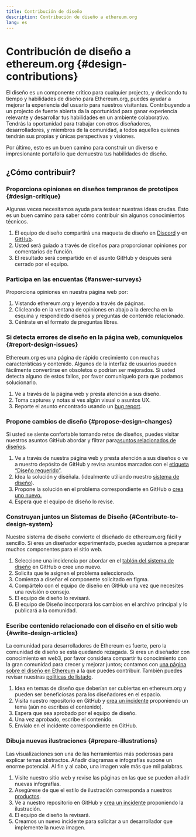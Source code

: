 ```yaml
---
title: Contribución de diseño
description: Contribución de diseño a ethereum.org
lang: es
---
```


# Contribución de diseño a ethereum.org {#design-contributions}

El diseño es un componente crítico para cualquier projecto, y dedicando tu tiempo y habilidades de diseño para Ethereum.org, puedes ayudar a mejorar la experiencia del usuario para nuestros visitantes. Contribuyendo a un projecto de fuente abierta da la oportunidad para ganar experiencia relevante y desarrollar tus habilidades en un ambiente colaborativo. Tendrás la oportunidad para trabajar con otros diseñadores, desarrolladores, y miembros de la comunidad, a todos aquellos quienes tendrán sus propias y únicas perspectivas y visiones.

Por último, esto es un buen camino para construir un diverso e impresionante portafolio que demuestra tus habilidades de diseño.

## ¿Cómo contribuir?

### <Emoji text=":one:" size={1} me="2" /> Proporciona opiniones en diseños tempranos de prototipos {#design-critique}

Algunas veces necesitamos ayuda para testear nuestras ideas crudas. Esto es un buen camino para saber cómo contribuir sin algunos conocimientos técnicos.

1. El equipo de diseño compartirá una maqueta de diseño en [Discord](https://discord.com/invite/CetY6Y4) y en [GitHub](https://github.com/ethereum/ethereum-org-website/labels/design%20required%20%F0%9F%8E%A8).
2. Usted será guiado a través de diseños para proporcionar opiniones por comentarios de función.
3. El resultado será compartido en el asunto GitHub y después será cerrado por el equipo.

### <Emoji text=":two:" size={1} me="2" /> Participa en las encuentas {#answer-surveys}

Proporciona opiniones en nuestra página web por:

1. Vistando ethereum.org y leyendo a través de páginas.
2. Clicleando en la ventana de opiniones en abajo a la derecha en la esquina y respondiedo diseños y preguntas de contenido relacionado.
3. Céntrate en el formato de preguntas libres.

### <Emoji text=":three:" size={1} me="2" /> Si detecta errores de diseño en la página web, comuníquelos {#report-design-issues}

Ethereum.org es una página de rápido crecimiento con muchas características y contenido. Algunos de la interfaz de usuarios pueden fácilmente convertirse en obsoletos o podrían ser mejorados. Si usted detecta alguno de estos fallos, por favor comuníquelo para que podamos solucionarlo.

1. Ve a través de la página web y presta atención a sus diseño.
2. Toma captures y notas si ves algún visual o asuntos UX.
3. Reporte el asunto encontrado usando un [bug report](https://github.com/ethereum/ethereum-org-website/issues/new/choose).

### <Emoji text=":four:" size={1} me="2" /> Propone cambios de diseño {#propose-design-changes}

Si usted se siente confortable tomando retos de diseños, puedes visitar nuestros asuntos GitHub abordar y filtrar para[asuntos relacionados de diseños](https://github.com/ethereum/ethereum-org-website/labels/design%20required%20%F0%9F%8E%A8).

1. Ve a través de nuestra página web y presta atención a sus diseños o ve a nuestro depósito de GitHub y revisa asuntos marcados con el [etiqueta “Diseño requerido”](https://github.com/ethereum/ethereum-org-website/labels/design%20required%20%F0%9F%8E%A8).
2. Idea la solución y diséñala. (idealmente utiliando nuestro [sistema de diseño](https://www.figma.com/community/file/1134414495420383395)).
3. Propone la solución en el problema correspondiente en GitHub o [crea uno nuevo.](https://github.com/ethereum/ethereum-org-website/issues/new?assignees=&labels=feature+%3Asparkles%3A&template=feature_request.yaml&title=Feature+request)
4. Espera que el equipo de diseño lo revise.

### <Emoji text=":five:" size={1} me="2" /> Construyan juntos un Sistemas de Diseño {#Contribute-to-design-system}

Nuestro sistema de diseño convierte el diseñado de ethereum.org fácil y sencillo. Si eres un diseñador experimentado, puedes ayudarnos a preparar muchos componentes para el sitio web.

1. Seleccione una incidencia por abordar en el [tablón del sistema de diseño](https://github.com/ethereum/ethereum-org-website/labels/design%20system) en GitHub o cree uno nuevo.
2. Solicita que te asignen el problema seleccionado.
3. Comienza a diseñar el componente solicitado en figma.
4. Compártelo con el equipo de diseño en GitHub una vez que necesites una revisión o consejo.
5. El equipo de diseño lo revisará.
6. El equipo de Diseño incorporará los cambios en el archivo principal y lo publicará a la comunidad.

### <Emoji text=":six:" size={1} me="2" /> Escribe contenido relacionado con el diseño en el sitio web {#write-design-articles}

La comunidad para desarrolladores de Ethereum es fuerte, pero la comunidad de diseño se está quedando rezagada. Si eres un diseñador con conocimiento en web3, por favor considera compartir tu conocimiento con la gran comunidad para crecer y mejorar juntos; contamos con [una página sobre el diseño en Ethereum](/developers/docs/design-and-ux/) a la que puedes contribuir. También puedes revisar nuestras [políticas de listado](/contributing/design/adding-design-resources).

1. Idea en temas de diseño que deberían ser cubiertas en ethereum.org y pueden ser beneficiosas para los diseñadores en el espacio.
2. Visita nuestro repositorio en GitHub y [crea un incidente](https://github.com/ethereum/ethereum-org-website/issues/new) proponiendo un tema (aún no escribas el contenido).
3. Espera que sea aprobado por el equipo de diseño.
4. Una vez aprobado, escribe el contenido.
5. Envíalo en el incidente correspondiente en GitHub.

### <Emoji text=":seven:" size={1} me="2" /> Dibuja nuevas ilustraciones {#prepare-illustrations}

Las visualizaciones son una de las herramientas más poderosas para explicar temas abstractos. Añadir diagramas e infografías supone un enorme potencial. Al fin y al cabo, una imagen vale más que mil palabras.

1. Visite nuestro sitio web y revise las páginas en las que se pueden añadir nuevas infografías.
2. Asegúrese de que el estilo de ilustración corresponda a nuestros [productos](/assets/).
3. Ve a nuestro repositorio en GitHub y [crea un incidente](https://github.com/ethereum/ethereum-org-website/issues/new) proponiendo la ilustración.
4. El equipo de diseño la revisará.
5. Creamos un nuevo incidente para solicitar a un desarrollador que implemente la nueva imagen.
